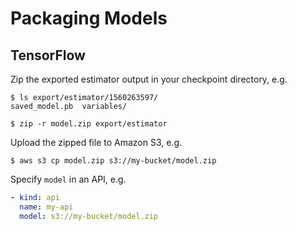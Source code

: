 # Packaging Models

## TensorFlow

Zip the exported estimator output in your checkpoint directory, e.g.

```text
$ ls export/estimator/1560263597/
saved_model.pb  variables/

$ zip -r model.zip export/estimator
```

Upload the zipped file to Amazon S3, e.g.

```text
$ aws s3 cp model.zip s3://my-bucket/model.zip
```

Specify `model` in an API, e.g.

```yaml
- kind: api
  name: my-api
  model: s3://my-bucket/model.zip
```

